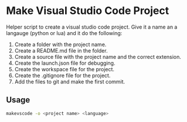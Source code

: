 # Make Visual Studio Code Project

Helper script to create a visual studio code project. Give it a name an a langauge (python or lua) and it do the following:

1. Create a folder with the project name.
1. Create a README.md file in the folder.
1. Create a source file with the project name and the correct extension.
1. Create the launch.json file for debugging.
1. Create the workspace file for the project.
1. Create the .gitignore file for the project.
1. Add the files to git and make the first commit.

## Usage

```bash
makevscode -o <project name> <language>
```

